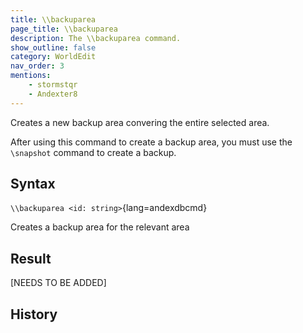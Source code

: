 ```yaml
---
title: \\backuparea
page_title: \\backuparea
description: The \\backuparea command.
show_outline: false
category: WorldEdit
nav_order: 3
mentions:
    - stormstqr
    - Andexter8
---
```


Creates a new backup area convering the entire selected area.

After using this command to create a backup area, you must use the `\snapshot` command to create a backup.

<CommandDetailsTable
    name="\\backuparea"
    :categories="[
        'system', 'world', 'server', 'worldedit'
    ]"
    :requiredTags="[
        'canUseChatCommands'
    ]"
    ultraSecurityModeSecurityLevel="WorldEdit"
    version="1.0.0"
    :undoSupported="-1"
    :functional="true"
    :deprecated="false"
/>

## Syntax

`\\backuparea <id: string>`{lang=andexdbcmd}

<indent>Creates a backup area for the relevant area</indent>

## Result

[NEEDS TO BE ADDED]

## History
